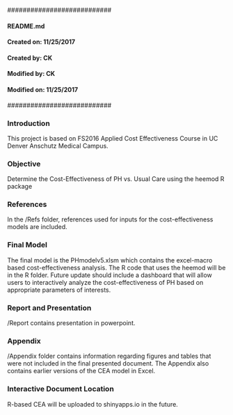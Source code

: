 ###########################
#### README.md
#### Created on: 11/25/2017
#### Created by: CK
#### Modified by: CK
#### Modified on: 11/25/2017
###########################

### Introduction

This project is based on FS2016 Applied Cost Effectiveness Course in UC Denver Anschutz Medical Campus.

### Objective

Determine the Cost-Effectiveness of PH vs. Usual Care using the heemod R package

### References 

In the /Refs folder, references used for inputs for the cost-effectiveness models are included. 


### Final Model

The final model is the PHmodelv5.xlsm which contains the excel-macro based cost-effectiveness analysis. The R code that uses the heemod will be in the R folder. Future update should include a dashboard that will allow users to interactively analyze the cost-effectiveness of PH based on appropriate parameters of interests. 


### Report and Presentation 

/Report contains presentation in powerpoint. 

### Appendix

/Appendix folder contains information regarding figures and tables that were not included in the final presented document. The Appendix also contains earlier versions of the CEA model in Excel. 

### Interactive Document Location

R-based CEA will be uploaded to shinyapps.io in the future.
